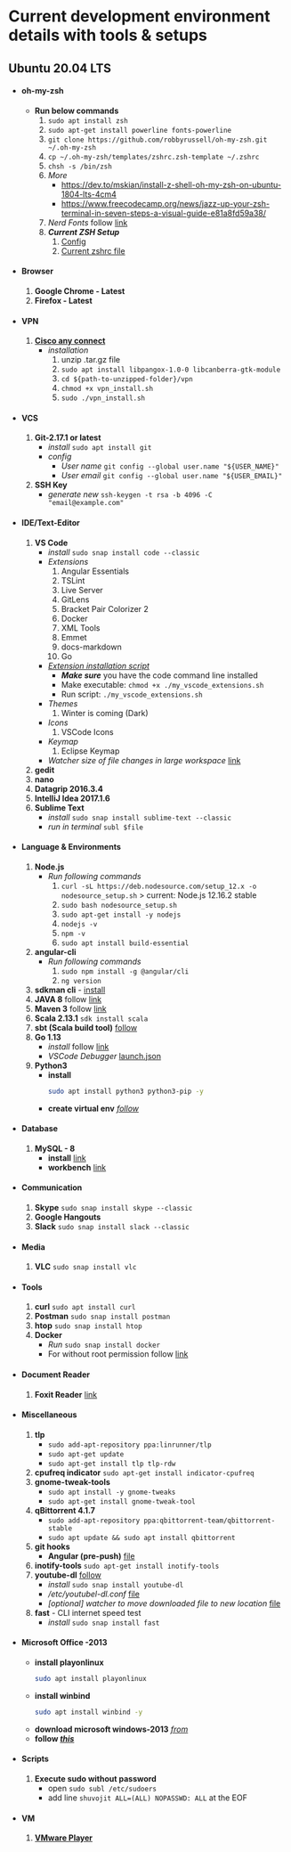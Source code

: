 # Current development environment details with tools & setups 

## Ubuntu 20.04 LTS
- #### oh-my-zsh
    - **Run below commands**
        1. `sudo apt install zsh`
        2. `sudo apt-get install powerline fonts-powerline`
        3. `git clone https://github.com/robbyrussell/oh-my-zsh.git ~/.oh-my-zsh`
        4. `cp ~/.oh-my-zsh/templates/zshrc.zsh-template ~/.zshrc`
        5. `chsh -s /bin/zsh`
        6. _More_
            - https://dev.to/mskian/install-z-shell-oh-my-zsh-on-ubuntu-1804-lts-4cm4
            - https://www.freecodecamp.org/news/jazz-up-your-zsh-terminal-in-seven-steps-a-visual-guide-e81a8fd59a38/
        7. *Nerd Fonts* follow [link](https://github.com/ryanoasis/nerd-fonts#option-6-ad-hoc-curl-download)
        8. ___Current ZSH Setup___
           1. [Config][2]
           2. [Current zshrc file][3]
        
- #### Browser
    1. **Google Chrome - Latest**
    2. **Firefox - Latest**

- #### VPN 
    1. [**Cisco any connect** ][1]
        - *installation*
            1. unzip .tar.gz file
            1. `sudo apt install libpangox-1.0-0 libcanberra-gtk-module`
            2. `cd ${path-to-unzipped-folder}/vpn`
            3. `chmod +x vpn_install.sh`
            4. `sudo ./vpn_install.sh`

- #### VCS
    1. **Git-2.17.1 or latest** 
        - *install*  `sudo apt install git`
        - *config* 
            - *User name*  `git config --global user.name "${USER_NAME}"` 
            - *User email*  `git config --global user.name "${USER_EMAIL}"`
    2. **SSH Key**
        - *generate new* `ssh-keygen -t rsa -b 4096 -C "email@example.com"`
- #### IDE/Text-Editor
    1. **VS Code** 
        - *install* `sudo snap install code --classic`
        - *Extensions*
            1. Angular Essentials
            2. TSLint
            3. Live Server
            4. GitLens
            5. Bracket Pair Colorizer 2
            6. Docker
            7. XML Tools
            8. Emmet
            9. docs-markdown
            10. Go
        - [*Extension installation script*][4]
           - _**Make sure**_ you have the code command line installed
           - Make executable: `chmod +x ./my_vscode_extensions.sh`
           - Run script: `./my_vscode_extensions.sh`
        - *Themes*
            1. Winter is coming (Dark)
        - *Icons*
            1. VSCode Icons
        - *Keymap*
            1. Eclipse Keymap
        - *Watcher size of file changes in large workspace* [link](https://code.visualstudio.com/docs/setup/linux#_visual-studio-code-is-unable-to-watch-for-file-changes-in-this-large-workspace-error-enospc) 
    2. **gedit**
    3. **nano**
    4. **Datagrip 2016.3.4**
    5. **IntelliJ Idea 2017.1.6**
    6. **Sublime Text** 
        - *install* `sudo snap install sublime-text --classic`
        - *run in terminal* `subl $file`
- #### Language & Environments
    1. **Node.js**
        - *Run following commands*
            1. `curl -sL https://deb.nodesource.com/setup_12.x -o nodesource_setup.sh` > current: Node.js 12.16.2 stable
            2. `sudo bash nodesource_setup.sh`
            3. `sudo apt-get install -y nodejs`
            4. `nodejs -v`
            5. `npm -v`
            6. `sudo apt install build-essential`
    2. **angular-cli** 
        - *Run following commands*
            1. `sudo npm install -g @angular/cli`
            2. `ng version`
    3. **sdkman cli** - [install](https://sdkman.io/install)
    4. **JAVA 8** follow [link](https://www.fosstechnix.com/install-oracle-java-8-on-ubuntu/)
    5. **Maven 3** follow [link](https://www.vultr.com/docs/how-to-install-apache-maven-on-ubuntu-16-04)
    6. **Scala 2.13.1** `sdk install scala`
    8. **sbt (Scala build tool)** [follow](https://www.scala-sbt.org/download.html?_ga=2.179985249.491955621.1587575220-146846830.1587499294)
    7. **Go 1.13** 
        - *install* follow [link](https://linuxize.com/post/how-to-install-go-on-ubuntu-18-04/)
        - *VSCode Debugger* [launch.json](https://gist.github.com/ParthoShuvo/dec4add75cb67b88b38c7035e7ee0c79)
    8. **Python3** 
       - **install**
            ```bash
            sudo apt install python3 python3-pip -y
            ```
       - **create virtual env** [_follow_](https://www.digitalocean.com/community/tutorials/how-to-install-python-3-and-set-up-a-programming-environment-on-an-ubuntu-20-04-server)
- #### Database
    1. **MySQL - 8** 
        - **install** [link](https://www.digitalocean.com/community/tutorials/how-to-install-mysql-on-ubuntu-20-04-quickstart)
        - **workbench** [link](https://dev.mysql.com/downloads/workbench/)
   
- #### Communication
    1. **Skype** `sudo snap install skype --classic`
    2. **Google Hangouts**
    3. **Slack** `sudo snap install slack --classic`
- #### Media
    1. **VLC** `sudo snap install vlc`
- #### Tools
    1. **curl** `sudo apt install curl`
    2. **Postman** `sudo snap install postman`
    3. **htop** `sudo snap install htop`
    4. **Docker**
        - *Run* `sudo snap install docker`
        - For without root permission follow [link](https://stackoverflow.com/questions/48957195/how-to-fix-docker-got-permission-denied-issue) 
- #### Document Reader
    1. **Foxit Reader** [link](http://ubuntuhandbook.org/index.php/2015/09/install-foxit-reader-in-ubuntu/)
- #### Miscellaneous
    1. **tlp**
        - `sudo add-apt-repository ppa:linrunner/tlp`
        - `sudo apt-get update`
        - `sudo apt-get install tlp tlp-rdw`
    2. **cpufreq indicator** `sudo apt-get install indicator-cpufreq`
    3. **gnome-tweak-tools**
        - `sudo apt install -y gnome-tweaks`
        - `sudo apt-get install gnome-tweak-tool`
    4. **qBittorrent 4.1.7**
        - `sudo add-apt-repository ppa:qbittorrent-team/qbittorrent-stable`
        - `sudo apt update && sudo apt install qbittorrent`
    5. **git hooks**
        - **Angular (pre-push)** [file](https://gist.github.com/ParthoShuvo/3a3ae1a949e1c13af2db03cc93a200fc)
    6. **inotify-tools** `sudo apt-get install inotify-tools`
    7. **youtube-dl** [follow](https://github.com/ytdl-org/youtube-dl)
        - *install* `sudo snap install youtube-dl`
        - */etc/youtubel-dl.conf* [file](https://gist.github.com/ParthoShuvo/d3954c9424b7e0f5ca5952a058d51517)
        - *[optional] watcher to move downloaded file to new location* [file](https://gist.github.com/ParthoShuvo/98a30413d2bdddeb80d1379747c49bac)
    8. **fast** - CLI internet speed test
        - *install* `sudo snap install fast`
- #### Microsoft Office -2013
    + **install playonlinux** <br/>
        ```bash
        sudo apt install playonlinux
        ```
    + **install winbind** <br/>
        ```bash
        sudo apt install winbind -y
        ```
    + **download microsoft windows-2013** [_from_](https://drive.google.com/file/d/1v2TdcR99TcjZyIUbKgeP-qvsUxZjRvQj/view?usp=sharing)
    + **follow [_this_](https://www.youtube.com/watch?v=Vf8zr096mYQ&ab_channel=DistroTester)**
- #### Scripts
    1. **Execute sudo without password**
        - open `sudo subl /etc/sudoers`
        - add line `shuvojit ALL=(ALL) NOPASSWD: ALL` at the EOF
- #### VM
    1. [**VMware Player**](https://itsfoss.com/install-vmware-player-ubuntu-1310/)
            
[1]: https://drive.google.com/file/d/1sRXrfgyVo2qbxCgmAup3GDtXMxQyBK_D/view?usp=sharing
[2]: https://github.com/ParthoShuvo/dev-environment/blob/master/zsh
[3]: https://github.com/ParthoShuvo/dev-environment/blob/master/zsh/zshrc
[4]: https://github.com/ParthoShuvo/dev-environment/blob/master/my_vscode_extensions.sh
